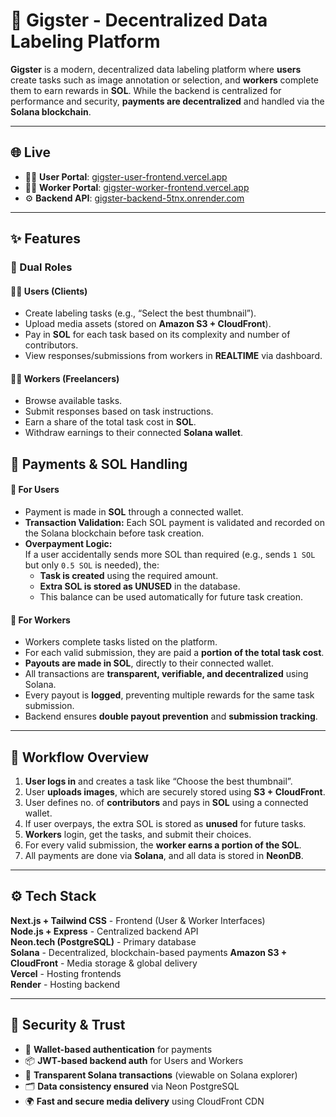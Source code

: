# 🧠 Gigster - Decentralized Data Labeling Platform

**Gigster** is a modern, decentralized data labeling platform where **users** create tasks such as image annotation or selection, and **workers** complete them to earn rewards in **SOL**. While the backend is centralized for performance and security, **payments are decentralized** and handled via the **Solana blockchain**.

---

## 🌐 Live

- 👨‍💻 **User Portal**: [gigster-user-frontend.vercel.app](https://gigster-user-frontend.vercel.app)
- 🧑‍🔧 **Worker Portal**: [gigster-worker-frontend.vercel.app](https://gigster-worker-frontend.vercel.app)
- ⚙️ **Backend API**: [gigster-backend-5tnx.onrender.com](https://gigster-backend-5tnx.onrender.com)

---

## ✨ Features

### 👥 Dual Roles

#### 👨‍💼 Users (Clients)
- Create labeling tasks (e.g., “Select the best thumbnail”).
- Upload media assets (stored on **Amazon S3 + CloudFront**).
- Pay in **SOL** for each task based on its complexity and number of contributors.
- View responses/submissions from workers in **REALTIME** via dashboard.

#### 🧑‍🔧 Workers (Freelancers)
- Browse available tasks.
- Submit responses based on task instructions.
- Earn a share of the total task cost in **SOL**.
- Withdraw earnings to their connected **Solana wallet**.

## 💸 Payments & SOL Handling

#### 🔹 For Users
- Payment is made in **SOL** through a connected wallet.
- **Transaction Validation:** Each SOL payment is validated and recorded on the Solana blockchain before task creation.
- **Overpayment Logic:**  
  If a user accidentally sends more SOL than required (e.g., sends `1 SOL` but only `0.5 SOL` is needed), the:
  - **Task is created** using the required amount.
  - **Extra SOL is stored as UNUSED** in the database.
  - This balance can be used automatically for future task creation.

#### 🔹 For Workers
- Workers complete tasks listed on the platform.
- For each valid submission, they are paid a **portion of the total task cost**.
- **Payouts are made in SOL**, directly to their connected wallet.
- All transactions are **transparent, verifiable, and decentralized** using Solana.
- Every payout is **logged**, preventing multiple rewards for the same task submission.
- Backend ensures **double payout prevention** and **submission tracking**.

---

## 🔁 Workflow Overview

1. **User logs in** and creates a task like “Choose the best thumbnail”.
2. User **uploads images**, which are securely stored using **S3 + CloudFront**.
3. User defines no. of **contributors** and pays in **SOL** using a connected wallet.
4. If user overpays, the extra SOL is stored as **unused** for future tasks.
5. **Workers** login, get the tasks, and submit their choices.
6. For every valid submission, the **worker earns a portion of the SOL**.
7. All payments are done via **Solana**, and all data is stored in **NeonDB**.
    
---

## ⚙️ Tech Stack

**Next.js + Tailwind CSS**  - Frontend (User & Worker Interfaces)  
**Node.js + Express**       - Centralized backend API             
**Neon.tech (PostgreSQL)**  - Primary database                     
**Solana**                  - Decentralized, blockchain-based payments 
**Amazon S3 + CloudFront**  - Media storage & global delivery      
**Vercel**                  - Hosting frontends                    
**Render**                  - Hosting backend                      

---

## 🔐 Security & Trust

- 🔐 **Wallet-based authentication** for payments
- 📦 **JWT-based backend auth** for Users and Workers
- 🧾 **Transparent Solana transactions** (viewable on Solana explorer)
- 🗂️ **Data consistency ensured** via Neon PostgreSQL
- 🌍 **Fast and secure media delivery** using CloudFront CDN
